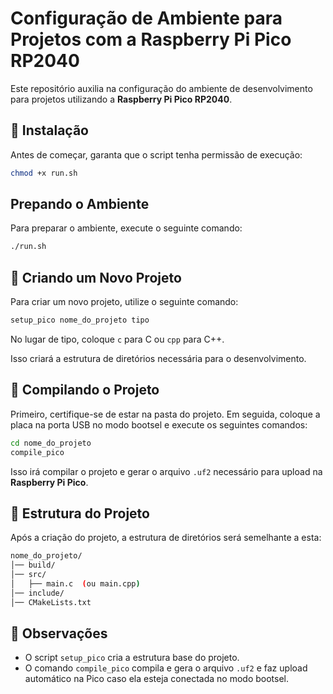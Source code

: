 # Configuração de Ambiente para Projetos com a Raspberry Pi Pico RP2040

Este repositório auxilia na configuração do ambiente de desenvolvimento para projetos utilizando a **Raspberry Pi Pico RP2040**.

## 📌 Instalação  

Antes de começar, garanta que o script tenha permissão de execução:  

```bash
chmod +x run.sh
```

## Prepando o Ambiente

Para preparar o ambiente, execute o seguinte comando:

```bash
./run.sh
```

## 🚀 Criando um Novo Projeto  

Para criar um novo projeto, utilize o seguinte comando:  

```bash
setup_pico nome_do_projeto tipo
```

No lugar de tipo, coloque `c` para C ou `cpp` para C++.

Isso criará a estrutura de diretórios necessária para o desenvolvimento.  

## 🔧 Compilando o Projeto  

Primeiro, certifique-se de estar na pasta do projeto. Em seguida, coloque a placa na porta USB no modo bootsel e execute os seguintes comandos:

```bash
cd nome_do_projeto
compile_pico
```

Isso irá compilar o projeto e gerar o arquivo `.uf2` necessário para upload na **Raspberry Pi Pico**.

## 📂 Estrutura do Projeto  

Após a criação do projeto, a estrutura de diretórios será semelhante a esta:  

```bash
nome_do_projeto/
│── build/
│── src/
│   ├── main.c  (ou main.cpp)
│── include/
│── CMakeLists.txt
```

## 📝 Observações  

- O script `setup_pico` cria a estrutura base do projeto.  
- O comando `compile_pico` compila e gera o arquivo `.uf2` e faz upload automático na Pico caso ela esteja conectada no modo bootsel.  
